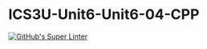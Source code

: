 # ICS3U-Unit6-Unit6-04-CPP

[![GitHub's Super Linter](https://github.com/Samuel-Webster-178/ICS3U-Unit6-Unit6-04-CPP/workflows/GitHub's%20Super%20Linter/badge.svg)](https://github.com/Samuel-Webster-178/ICS3U-Unit6-Unit6-04-CPP/actions)
